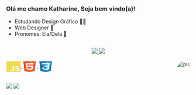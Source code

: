### Olá me chamo Katharine, Seja bem vindo(a)!

- Estudando Design Gráfico 👩‍💻
- Web Designer 💛
- Pronomes: Ela/Dela 💜

##

<div align="center">
  <a href="https://github.com/katysmy">
  <img height="180em" src="https://github-readme-stats.vercel.app/api?username=katysmy&show_icons=true&theme=radical&include_all_commits=true&count_private=true"/>
  <img height="180em" src="https://github-readme-stats.vercel.app/api/top-langs/?username=katysmy&layout=compact&langs_count=7&theme=radical"/>
</div>

<div style="display: inline_block"><br>
  <img align="center" alt="Js" height="30" width="40" src="https://raw.githubusercontent.com/devicons/devicon/master/icons/javascript/javascript-plain.svg">
  <img align="center" alt="HTML" height="30" width="40" src="https://raw.githubusercontent.com/devicons/devicon/master/icons/html5/html5-original.svg">
  <img align="center" alt="CSS" height="30" width="40" src="https://raw.githubusercontent.com/devicons/devicon/master/icons/css3/css3-original.svg">
  <img align="right" alt="pic" height="150" style="border-radius:50px;" src="https://cdn.discordapp.com/attachments/944308857772064852/944309092544045056/IMG_9656.gif">
</div>

  ##
  
  <div> 
  <a href = "katharinebispo2004@gmail.com"><img src="https://img.shields.io/badge/-Gmail-%23333?style=for-the-badge&logo=gmail&logoColor=white" target="_blank"></a>
  <a href="https://www.linkedin.com/in/katharine-santos-bispo-b62310230" target="_blank"><img src="https://img.shields.io/badge/-LinkedIn-%230077B5?style=for-the-badge&logo=linkedin&logoColor=white" target="_blank"></a> 
    

  </div>   
  
  

    
